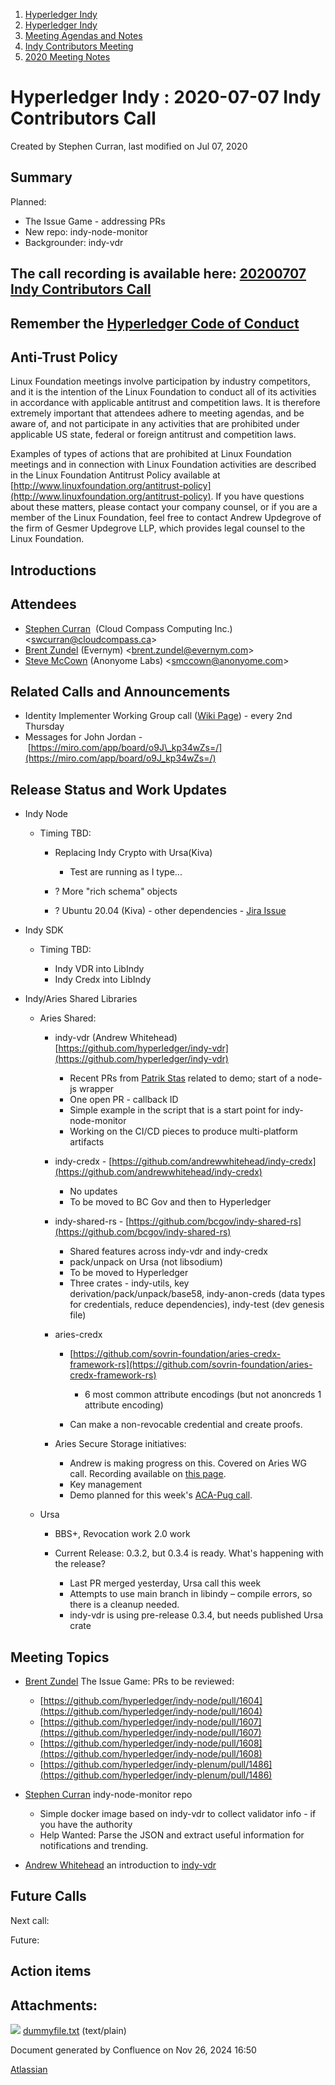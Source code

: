 1. [Hyperledger Indy](index.html)
2. [Hyperledger Indy](Hyperledger-Indy_19464194.html)
3. [Meeting Agendas and Notes](Meeting-Agendas-and-Notes_19464715.html)
4. [Indy Contributors Meeting](Indy-Contributors-Meeting_19464913.html)
5. [2020 Meeting Notes](2020-Meeting-Notes_19465228.html)

# Hyperledger Indy : 2020-07-07 Indy Contributors Call

Created by Stephen Curran, last modified on Jul 07, 2020

## Summary

Planned:

- The Issue Game - addressing PRs
- New repo: indy-node-monitor
- Backgrounder: indy-vdr

## The call recording is available here: [20200707 Indy Contributors Call](#)

## Remember the [Hyperledger Code of Conduct](https://lf-hyperledger.atlassian.net/wiki/spaces/HYP/pages/19595281/Hyperledger+Code+of+Conduct)

## Anti-Trust Policy

Linux Foundation meetings involve participation by industry competitors, and it is the intention of the Linux Foundation to conduct all of its activities in accordance with applicable antitrust and competition laws. It is therefore extremely important that attendees adhere to meeting agendas, and be aware of, and not participate in any activities that are prohibited under applicable US state, federal or foreign antitrust and competition laws.

Examples of types of actions that are prohibited at Linux Foundation meetings and in connection with Linux Foundation activities are described in the Linux Foundation Antitrust Policy available at [http://www.linuxfoundation.org/antitrust-policy](http://www.linuxfoundation.org/antitrust-policy). If you have questions about these matters, please contact your company counsel, or if you are a member of the Linux Foundation, feel free to contact Andrew Updegrove of the firm of Gesmer Updegrove LLP, which provides legal counsel to the Linux Foundation.

## Introductions

## Attendees

- [Stephen Curran](https://lf-hyperledger.atlassian.net/wiki/people/557058:d676f135-ecd6-465b-b7eb-f87976bf4569?ref=confluence)  (Cloud Compass Computing Inc.) &lt;swcurran@cloudcompass.ca&gt;
- [Brent Zundel](https://lf-hyperledger.atlassian.net/wiki/people/557058:bf590372-a52e-4c12-b1da-0c07b8b0a512?ref=confluence) (Evernym) &lt;brent.zundel@evernym.com&gt;
- [Steve McCown](https://lf-hyperledger.atlassian.net/wiki/people/712020:6a16994f-5370-4543-a732-609646e7e665?ref=confluence) (Anonyome Labs) &lt;smccown@anonyome.com&gt;

## Related Calls and Announcements

- Identity Implementer Working Group call ([Wiki Page](https://lf-hyperledger.atlassian.net/wiki/display/IWG/Identity+WG+Implementers+Call)) - every 2nd Thursday
- Messages for John Jordan - [https://miro.com/app/board/o9J\_kp34wZs=/](https://miro.com/app/board/o9J_kp34wZs=/)

## Release Status and Work Updates

- Indy Node
  
  - Timing TBD:
    
    - Replacing Indy Crypto with Ursa(Kiva)
      
      - Test are running as I type...
    - ? More "rich schema" objects
    - ? Ubuntu 20.04 (Kiva) - other dependencies - [Jira Issue](https://jira.hyperledger.org/browse/INDY-2196)
- Indy SDK
  
  - Timing TBD:
    
    - Indy VDR into LibIndy
    - Indy Credx into LibIndy
- Indy/Aries Shared Libraries
  
  - Aries Shared:
    
    - indy-vdr (Andrew Whitehead)  [https://github.com/hyperledger/indy-vdr](https://github.com/hyperledger/indy-vdr)
      
      - Recent PRs from [Patrik Stas](https://lf-hyperledger.atlassian.net/wiki/people/557058:fb121afb-e6f9-4acf-beb7-91d5f2d988b7?ref=confluence) related to demo; start of a node-js wrapper
      - One open PR - callback ID
      - Simple example in the script that is a start point for indy-node-monitor
      - Working on the CI/CD pieces to produce multi-platform artifacts
    - indy-credx - [https://github.com/andrewwhitehead/indy-credx](https://github.com/andrewwhitehead/indy-credx)
      
      - No updates
      - To be moved to BC Gov and then to Hyperledger
    - indy-shared-rs - [https://github.com/bcgov/indy-shared-rs](https://github.com/bcgov/indy-shared-rs)
      
      - Shared features across indy-vdr and indy-credx
      - pack/unpack on Ursa (not libsodium)
      - To be moved to Hyperledger
      - Three crates - indy-utils, key derivation/pack/unpack/base58, indy-anon-creds (data types for credentials, reduce dependencies), indy-test (dev genesis file)
    - aries-credx
      
      - [https://github.com/sovrin-foundation/aries-credx-framework-rs](https://github.com/sovrin-foundation/aries-credx-framework-rs)
        
        - 6 most common attribute encodings (but not anoncreds 1 attribute encoding)
      - Can make a non-revocable credential and create proofs.
    - Aries Secure Storage initiatives:
      
      - Andrew is making progress on this. Covered on Aries WG call. Recording available on [this page](https://lf-hyperledger.atlassian.net/wiki/pages/viewpage.action?pageId=18487296).
      - Key management
      - Demo planned for this week's [ACA-Pug call](https://lf-hyperledger.atlassian.net/wiki/display/ARIES/ACA-Pug+Meetings).
  - Ursa
    
    - BBS+, Revocation work 2.0 work
    - Current Release: 0.3.2, but 0.3.4 is ready. What's happening with the release?
      
      - Last PR merged yesterday, Ursa call this week
      - Attempts to use main branch in libindy – compile errors, so there is a cleanup needed.
      - indy-vdr is using pre-release 0.3.4, but needs published Ursa crate

## Meeting Topics

- [Brent Zundel](https://lf-hyperledger.atlassian.net/wiki/people/557058:bf590372-a52e-4c12-b1da-0c07b8b0a512?ref=confluence) The Issue Game: PRs to be reviewed:
  
  - [https://github.com/hyperledger/indy-node/pull/1604](https://github.com/hyperledger/indy-node/pull/1604)
  - [https://github.com/hyperledger/indy-node/pull/1607](https://github.com/hyperledger/indy-node/pull/1607)
  - [https://github.com/hyperledger/indy-node/pull/1608](https://github.com/hyperledger/indy-node/pull/1608)
  - [https://github.com/hyperledger/indy-plenum/pull/1486](https://github.com/hyperledger/indy-plenum/pull/1486)
- [Stephen Curran](https://lf-hyperledger.atlassian.net/wiki/people/557058:d676f135-ecd6-465b-b7eb-f87976bf4569?ref=confluence) indy-node-monitor repo
  
  - Simple docker image based on indy-vdr to collect validator info - if you have the authority
  - Help Wanted: Parse the JSON and extract useful information for notifications and trending.
- [Andrew Whitehead](https://lf-hyperledger.atlassian.net/wiki/people/557058:03322b63-53ed-4272-9c4a-a256b19c7098?ref=confluence) an introduction to [indy-vdr](https://github.com/hyperledger/indy-vdr)

## Future Calls

Next call:

Future:

## Action items

## Attachments:

![](images/icons/bullet_blue.gif) [dummyfile.txt](attachments/19464390/19465438.txt) (text/plain)

Document generated by Confluence on Nov 26, 2024 16:50

[Atlassian](http://www.atlassian.com/)
